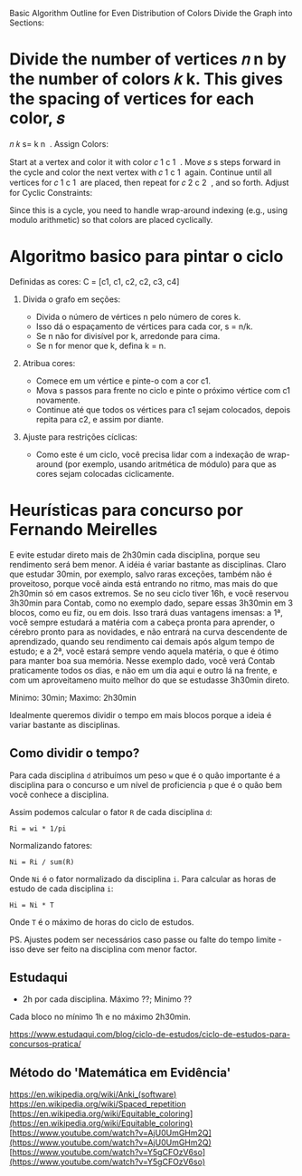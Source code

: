 Basic Algorithm Outline for Even Distribution of Colors
Divide the Graph into Sections:

Divide the number of vertices 
𝑛
n by the number of colors 
𝑘
k.
This gives the spacing of vertices for each color, 
𝑠
=
𝑛
𝑘
s= 
k
n
​
 .
Assign Colors:

Start at a vertex and color it with color 
𝑐
1
c 
1
​
 .
Move 
𝑠
s steps forward in the cycle and color the next vertex with 
𝑐
1
c 
1
​
  again.
Continue until all vertices for 
𝑐
1
c 
1
​
  are placed, then repeat for 
𝑐
2
c 
2
​
 , and so forth.
Adjust for Cyclic Constraints:

Since this is a cycle, you need to handle wrap-around indexing (e.g., using modulo arithmetic) so that colors are placed cyclically.

# Algoritmo basico para pintar o ciclo

Definidas as cores: C = [c1, c1, c2, c2, c3, c4]

1. Divida o grafo em seções:
    - Divida o número de vértices n pelo número de cores k.
    - Isso dá o espaçamento de vértices para cada cor, s = n/k.
    - Se n não for divisível por k, arredonde para cima.
    - Se n for menor que k, defina k = n.

2. Atribua cores:
    - Comece em um vértice e pinte-o com a cor c1.
    - Mova s passos para frente no ciclo e pinte o próximo vértice com c1 novamente.
    - Continue até que todos os vértices para c1 sejam colocados, depois repita para c2, e assim por diante.

3. Ajuste para restrições cíclicas:
    - Como este é um ciclo, você precisa lidar com a indexação de wrap-around (por exemplo, usando aritmética de módulo)
        para que as cores sejam colocadas ciclicamente.

# Heurísticas para concurso por Fernando Meirelles

E evite estudar direto mais de 2h30min cada disciplina, porque seu rendimento será bem
menor. A idéia é variar bastante as disciplinas. Claro que estudar 30min, por exemplo, salvo raras
exceções, também não é proveitoso, porque você ainda está entrando no ritmo, mas mais do que
2h30min só em casos extremos. Se no seu ciclo tiver 16h, e você reservou 3h30min para Contab,
como no exemplo dado, separe essas 3h30min em 3 blocos, como eu fiz, ou em dois. Isso trará duas
vantagens imensas: a 1ª, você sempre estudará a matéria com a cabeça pronta para aprender, o
cérebro pronto para as novidades, e não entrará na curva descendente de aprendizado, quando seu
rendimento cai demais após algum tempo de estudo; e a 2ª, você estará sempre vendo aquela
matéria, o que é ótimo para manter boa sua memória. Nesse exemplo dado, você verá Contab
praticamente todos os dias, e não em um dia aqui e outro lá na frente, e com um aproveitameno
muito melhor do que se estudasse 3h30min direto. 

Minimo: 30min; Maximo: 2h30min

Idealmente queremos dividir o tempo em mais blocos porque a ideia é variar bastante as disciplinas.

## Como dividir o tempo?

Para cada disciplina `d` atribuímos um peso `w` que é o quão importante é a disciplina para o concurso e um nível de
proficiencia `p` que é o quão bem você conhece a disciplina.

Assim podemos calcular o fator `R` de cada disciplina `d`:

```
Ri = wi * 1/pi
```

Normalizando fatores:

```
Ni = Ri / sum(R)
```

Onde `Ni` é o fator normalizado da disciplina `i`. Para calcular as horas de estudo de cada disciplina `i`:

```
Hi = Ni * T
```

Onde `T` é o máximo de horas do ciclo de estudos.

PS. Ajustes podem ser necessários caso passe ou falte do tempo limite - isso deve ser feito na disciplina com menor
factor.

## Estudaqui

- 2h por cada disciplina. Máximo ??; Minimo ??

Cada bloco no mínimo 1h e no máximo 2h30min.

https://www.estudaqui.com/blog/ciclo-de-estudos/ciclo-de-estudos-para-concursos-pratica/

## Método do 'Matemática em Evidência'



https://en.wikipedia.org/wiki/Anki_(software)
https://en.wikipedia.org/wiki/Spaced_repetition
[https://en.wikipedia.org/wiki/Equitable_coloring](https://en.wikipedia.org/wiki/Equitable_coloring)
[https://www.youtube.com/watch?v=AjU0UmGHm2Q](https://www.youtube.com/watch?v=AjU0UmGHm2Q)
[https://www.youtube.com/watch?v=Y5gCFOzV6so](https://www.youtube.com/watch?v=Y5gCFOzV6so)
